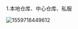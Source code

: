 1.本地仓库、中心仓库、私服

![1559718449612](C:\Users\cpr161\AppData\Roaming\Typora\typora-user-images\1559718449612.png)